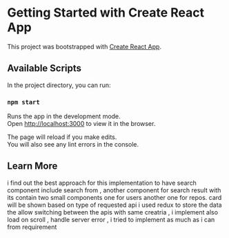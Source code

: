 # Getting Started with Create React App

This project was bootstrapped with [Create React App](https://github.com/facebook/create-react-app).

## Available Scripts

In the project directory, you can run:

### `npm start`

Runs the app in the development mode.\
Open [http://localhost:3000](http://localhost:3000) to view it in the browser.

The page will reload if you make edits.\
You will also see any lint errors in the console.


## Learn More

i find out the best approach for this implementation to have search component include search from , another component for search result with its contain two small components one for users another one for repos. card will be shown based on type of requested api i used redux to store the data the allow switching between the apis with same creatria , i implement also load on scroll , handle server error , i tried to implement as much as i can from requirement
